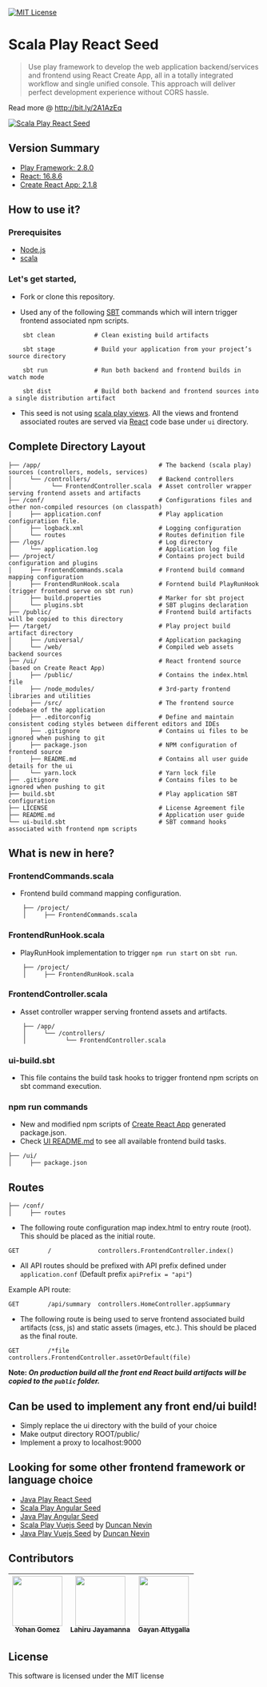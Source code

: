 [![MIT License][license-badge]][license]

# Scala Play React Seed

> Use play framework to develop the web application backend/services and frontend using React Create App, all in a totally integrated workflow and single unified console. This approach will deliver perfect development experience without CORS hassle.

Read more @ http://bit.ly/2A1AzEq

[![Scala Play React Seed](https://github.com/yohangz/scala-play-react-seed/blob/master/react.png)](http://bit.ly/2A1AzEq)

## Version Summary

- [Play Framework: 2.8.0](https://www.playframework.com/documentation/2.8.x/Home)
- [React: 16.8.6](https://reactjs.org/)
- [Create React App: 2.1.8](https://github.com/facebookincubator/create-react-app)

## How to use it?

### Prerequisites

- [Node.js](https://nodejs.org/)
- [scala](https://www.scala-lang.org/download/)

### Let's get started,

- Fork or clone this repository.

- Used any of the following [SBT](http://www.scala-sbt.org/) commands which will intern trigger frontend associated npm scripts.

```
    sbt clean           # Clean existing build artifacts

    sbt stage           # Build your application from your project’s source directory

    sbt run             # Run both backend and frontend builds in watch mode

    sbt dist            # Build both backend and frontend sources into a single distribution artifact

```

- This seed is not using [scala play views](https://www.playframework.com/documentation/2.6.x/ScalaTemplates). All the views and frontend associated routes are served via [React](https://reactjs.org/) code base under `ui` directory.

## Complete Directory Layout

```
├── /app/                                 # The backend (scala play) sources (controllers, models, services)
│     └── /controllers/                   # Backend controllers
│           └── FrontendController.scala  # Asset controller wrapper serving frontend assets and artifacts
├── /conf/                                # Configurations files and other non-compiled resources (on classpath)
│     ├── application.conf                # Play application configuratiion file.
│     ├── logback.xml                     # Logging configuration
│     └── routes                          # Routes definition file
├── /logs/                                # Log directory
│     └── application.log                 # Application log file
├── /project/                             # Contains project build configuration and plugins
│     ├── FrontendCommands.scala          # Frontend build command mapping configuration
│     ├── FrontendRunHook.scala           # Forntend build PlayRunHook (trigger frontend serve on sbt run)
│     ├── build.properties                # Marker for sbt project
│     └── plugins.sbt                     # SBT plugins declaration
├── /public/                              # Frontend build artifacts will be copied to this directory
├── /target/                              # Play project build artifact directory
│     ├── /universal/                     # Application packaging
│     └── /web/                           # Compiled web assets
backend sources
├── /ui/                                  # React frontend source (based on Create React App)
│     ├── /public/                        # Contains the index.html file
│     ├── /node_modules/                  # 3rd-party frontend libraries and utilities
│     ├── /src/                           # The frontend source codebase of the application
│     ├── .editorconfig                   # Define and maintain consistent coding styles between different editors and IDEs
│     ├── .gitignore                      # Contains ui files to be ignored when pushing to git
│     ├── package.json                    # NPM configuration of frontend source
│     ├── README.md                       # Contains all user guide details for the ui
│     └── yarn.lock                       # Yarn lock file
├── .gitignore                            # Contains files to be ignored when pushing to git
├── build.sbt                             # Play application SBT configuration
├── LICENSE                               # License Agreement file
├── README.md                             # Application user guide
└── ui-build.sbt                          # SBT command hooks associated with frontend npm scripts
```

## What is new in here?

### FrontendCommands.scala

- Frontend build command mapping configuration.

```
    ├── /project/
    │     ├── FrontendCommands.scala
```

### FrontendRunHook.scala

- PlayRunHook implementation to trigger `npm run start` on `sbt run`.

```
    ├── /project/
    │     ├── FrontendRunHook.scala
```

### FrontendController.scala

- Asset controller wrapper serving frontend assets and artifacts.

```
    ├── /app/
    │     └── /controllers/
    │           └── FrontendController.scala
```

### ui-build.sbt

- This file contains the build task hooks to trigger frontend npm scripts on sbt command execution.

### npm run commands

- New and modified npm scripts of [Create React App](https://github.com/facebookincubator/create-react-app) generated package.json.
- Check [UI README.md](./ui/README.md) to see all available frontend build tasks.

```
├── /ui/
│     ├── package.json
```

## Routes

```
├── /conf/
│     ├── routes
```

- The following route configuration map index.html to entry route (root). This should be placed as the initial route.

```
GET        /             controllers.FrontendController.index()
```

- All API routes should be prefixed with API prefix defined under `application.conf` (Default prefix `apiPrefix = "api"`)

Example API route:

```
GET        /api/summary  controllers.HomeController.appSummary
```

- The following route is being used to serve frontend associated build artifacts (css, js) and static assets (images, etc.). This should be placed as the final route.

```
GET        /*file        controllers.FrontendController.assetOrDefault(file)
```

**Note: _On production build all the front end React build artifacts will be copied to the `public` folder._**

## Can be used to implement any front end/ui build!

- Simply replace the ui directory with the build of your choice
- Make output directory ROOT/public/
- Implement a proxy to localhost:9000

## Looking for some other frontend framework or language choice

- [Java Play React Seed](https://github.com/yohangz/java-play-react-seed)
- [Scala Play Angular Seed](https://github.com/yohangz/scala-play-angular-seed)
- [Java Play Angular Seed](https://github.com/yohangz/java-play-angular-seed)
- [Scala Play Vuejs Seed](https://github.com/duncannevin/scala-play-vue-seed) by [Duncan Nevin](https://github.com/duncannevin)
- [Java Play Vuejs Seed](https://github.com/duncannevin/java-play-vue-seed) by [Duncan Nevin](https://github.com/duncannevin)

## Contributors

<!-- ALL-CONTRIBUTORS-LIST:START - Do not remove or modify this section -->

| [<img src="https://avatars2.githubusercontent.com/u/5279079?s=400&v=4" width="100px;"/><br /><sub>Yohan Gomez</sub>][yohan-profile] | [<img src="https://avatars2.githubusercontent.com/u/6312524?s=400&u=efc9267c6f903c379fafaaf7b3b0d9a939474c01&v=4" width="100px;"/><br /><sub>Lahiru Jayamanna</sub>][lahiru-profile]<br /> | [<img src="https://avatars0.githubusercontent.com/u/3881403?s=400&v=4" width="100px;"/><br /><sub>Gayan Attygalla</sub>](https://github.com/Arty26) |
| :---------------------------------------------------------------------------------------------------------------------------------: | :----------------------------------------------------------------------------------------------------------------------------------------------------------------------------------------: | :-------------------------------------------------------------------------------------------------------------------------------------------------: |

<!-- ALL-CONTRIBUTORS-LIST:END -->

## License

This software is licensed under the MIT license

[license-badge]: http://img.shields.io/badge/license-MIT-blue.svg?style=flat
[license]: https://github.com/yohangz/java-play-react-seed/blob/master/README.md
[yohan-profile]: https://github.com/yohangz
[lahiru-profile]: https://github.com/lahiruz
[gayan-profile]: https://github.com/Arty26

